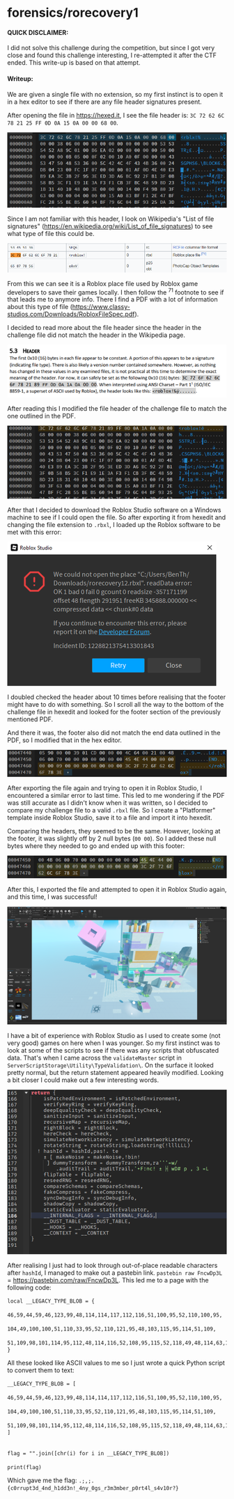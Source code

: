 # forensics/rorecovery1

#### QUICK DISCLAIMER:
I did not solve this challenge during the competition, but since I got very close and found this challenge interesting, I re-attempted it after the CTF ended. This write-up is based on that attempt.

#### Writeup:

We are given a single file with no extension, so my first instinct is to open it in a hex editor to see if there are any file header signatures present.

After opening the file in https://hexed.it, I see the file header is: `3C 72 62 6C 78 21 25 FF 0D 0A 15 0A 00 00 68 00`.

![file_header.png](https://github.com/Cl4r1ty-1/CTF/blob/main/smileyCTF%202025/images/file_header.png?raw=true)

Since I am not familiar with this header, I look on Wikipedia's "List of file signatures" (https://en.wikipedia.org/wiki/List_of_file_signatures) to see what type of file this could be.

![wikipedia.png](https://github.com/Cl4r1ty-1/CTF/blob/main/smileyCTF%202025/images/wikipedia.png?raw=true)

From this we can see it is a Roblox place file used by Roblox game developers to save their games locally. I then follow the <sup>71</sup> footnote to see if that leads me to anymore info. There I find a PDF with a lot of information about this type of file (https://www.classy-studios.com/Downloads/RobloxFileSpec.pdf). 

I decided to read more about the file header since the header in the challenge file did not match the header in the Wikipedia page. 

![fixed_header_pdf.png](https://github.com/Cl4r1ty-1/CTF/blob/main/smileyCTF%202025/images/fixed_header_pdf.png?raw=true)

After reading this I modified the file header of the challenge file to match the one outlined in the PDF.

![fixed_header_hexedit.png](https://github.com/Cl4r1ty-1/CTF/blob/main/smileyCTF%202025/images/fixed_header_hexedit.png?raw=true)

After that I decided to download the Roblox Studio software on a Windows machine to see if I could open the file. So after exporting it from hexedit and changing the file extension to `.rbxl`, I loaded up the Roblox software to be met with this error:

![rip_studio.png](https://github.com/Cl4r1ty-1/CTF/blob/main/smileyCTF%202025/images/rip_studio.png?raw=true)

I doubled checked the header about 10 times before realising that the footer might have to do with something. So I scroll all the way to the bottom of the challenge file in hexedit and looked for the footer section of the previously mentioned PDF.

And there it was, the footer also did not match the end data outlined in the PDF, so I modified that in the hex editor.

![fixed_footer_maybe.png](https://github.com/Cl4r1ty-1/CTF/blob/main/smileyCTF%202025/images/fixed_footer_maybe.png?raw=true)

After exporting the file again and trying to open it in Roblox Studio, I encountered a similar error to last time. This led to me wondering if the PDF was still accurate as I didn't know when it was written, so I decided to compare my challenge file to a valid `.rbxl` file. So I create a "Platformer" template inside Roblox Studio, save it to a file and import it into hexedit.

Comparing the headers, they seemed to be the same. However, looking at the footer, it was slightly off by 2 null bytes (`00 00`). So I added these null bytes where they needed to go and ended up with this footer:

![fixed_footer_yes.png](https://github.com/Cl4r1ty-1/CTF/blob/main/smileyCTF%202025/images/fixed_footer_yes.png?raw=true)

After this, I exported the file and attempted to open it in Roblox Studio again, and this time, I was successful!

![studio_init.png](https://github.com/Cl4r1ty-1/CTF/blob/main/smileyCTF%202025/images/studio_init.png?raw=true)

I have a bit of experience with Roblox Studio as I used to create some (not very good) games on here when I was younger. So my first instinct was to look at some of the scripts to see if there was any scripts that obfuscated data. That's when I came across the `validateMaster` script in `ServerScriptStorage\Utility\TypeValidation\`. On the surface it looked pretty normal, but the return statement appeared heavily modified. Looking a bit closer I could make out a few interesting words.

![weird_return.png](https://github.com/Cl4r1ty-1/CTF/blob/main/smileyCTF%202025/images/weird_return.png?raw=true)

After realising I just had to look through out-of-place readable characters after `hashId`, I managed to make out a pastebin link. `pastebin raw FncwDp3L` = https://pastebin.com/raw/FncwDp3L. This led me to a page with the following code:

```
local __LEGACY_TYPE_BLOB = {
	46,59,44,59,46,123,99,48,114,114,117,112,116,51,100,95,52,110,100,95,
	104,49,100,100,51,110,33,95,52,110,121,95,48,103,115,95,114,51,109,
	51,109,98,101,114,95,112,48,114,116,52,108,95,115,52,118,49,48,114,63,125
}
```

All these looked like ASCII values to me so I just wrote a quick Python script to convert them to text:

```
__LEGACY_TYPE_BLOB = [
	46,59,44,59,46,123,99,48,114,114,117,112,116,51,100,95,52,110,100,95,
	104,49,100,100,51,110,33,95,52,110,121,95,48,103,115,95,114,51,109,
	51,109,98,101,114,95,112,48,114,116,52,108,95,115,52,118,49,48,114,63,125
]


flag = "".join([chr(i) for i in __LEGACY_TYPE_BLOB])

print(flag)

```

Which gave me the flag: `.;,;.{c0rrupt3d_4nd_h1dd3n!_4ny_0gs_r3m3mber_p0rt4l_s4v10r?}`
